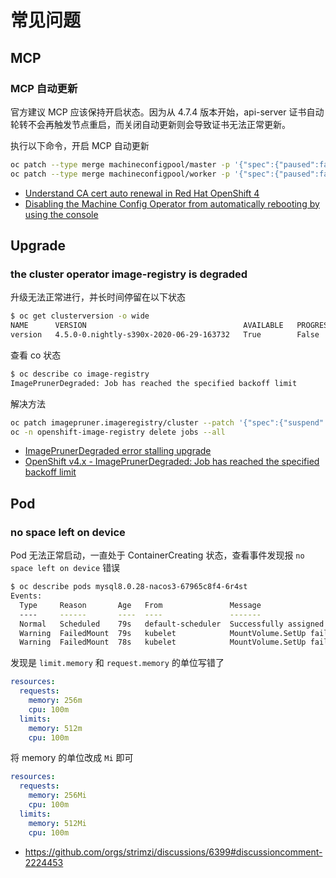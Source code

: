 # 常见问题

## MCP

### MCP 自动更新

官方建议 MCP 应该保持开启状态。因为从 4.7.4 版本开始，api-server 证书自动轮转不会再触发节点重启，而关闭自动更新则会导致证书无法正常更新。

执行以下命令，开启 MCP 自动更新

```sh
oc patch --type merge machineconfigpool/master -p '{"spec":{"paused":false}}'
oc patch --type merge machineconfigpool/worker -p '{"spec":{"paused":false}}'
```

- [Understand CA cert auto renewal in Red Hat OpenShift 4](https://access.redhat.com/articles/5651701)
- [Disabling the Machine Config Operator from automatically rebooting by using the console](https://docs.openshift.com/container-platform/4.10/support/troubleshooting/troubleshooting-operator-issues.html#troubleshooting-disabling-autoreboot-mco-console_troubleshooting-operator-issues)

## Upgrade

### the cluster operator image-registry is degraded

升级无法正常进行，并长时间停留在以下状态

```sh
$ oc get clusterversion -o wide
NAME      VERSION                                   AVAILABLE   PROGRESSING   SINCE   STATUS
version   4.5.0-0.nightly-s390x-2020-06-29-163732   True        False         15h     Error while reconciling 4.5.0-0.nightly-s390x-2020-06-29-163732: the cluster operator image-registry is degraded
```

查看 co 状态

```sh
$ oc describe co image-registry
ImagePrunerDegraded: Job has reached the specified backoff limit
```

解决方法

```sh
oc patch imagepruner.imageregistry/cluster --patch '{"spec":{"suspend":true}}' --type=merge
oc -n openshift-image-registry delete jobs --all
```

- [ImagePrunerDegraded error stalling upgrade](https://access.redhat.com/solutions/5370391)
- [OpenShift v4.x - ImagePrunerDegraded: Job has reached the specified backoff limit](https://gist.github.com/aisuhua/c8e4acbf2d2b1061758ef5ecef5bc0e7)

## Pod

### no space left on device

Pod 无法正常启动，一直处于 ContainerCreating 状态，查看事件发现报 `no space left on device` 错误

```sh
$ oc describe pods mysql8.0.28-nacos3-67965c8f4-6r4st
Events:
  Type     Reason       Age   From               Message
  ----     ------       ----  ----               -------
  Normal   Scheduled    79s   default-scheduler  Successfully assigned zfqs/mysql8.0.28-nacos3-67965c8f4-6r4st to worker8.dev3.example.com
  Warning  FailedMount  79s   kubelet            MountVolume.SetUp failed for volume "kube-api-access-dp55p" : write /var/lib/kubelet/pods/eda464b0-1376-4edb-b0ea-c495f18bbb9e/volumes/kubernetes.io~projected/kube-api-access-dp55p/..2023_05_29_08_16_36.1470493620/ca.crt: no space left on device
  Warning  FailedMount  78s   kubelet            MountVolume.SetUp failed for volume "kube-api-access-dp55p" : write /var/lib/kubelet/pods/eda464b0-1376-4edb-b0ea-c495f18bbb9e/volumes/kubernetes.io~projected/kube-api-access-dp55p/..2023_05_29_08_16_37.1796074709/service-ca.crt: no space left on device
```

发现是 `limit.memory` 和 `request.memory` 的单位写错了

```yaml
resources:
  requests:
    memory: 256m
    cpu: 100m
  limits:
    memory: 512m
    cpu: 100m
```

将 memory 的单位改成 `Mi` 即可

```yaml
resources:
  requests:
    memory: 256Mi
    cpu: 100m
  limits:
    memory: 512Mi
    cpu: 100m
```

- https://github.com/orgs/strimzi/discussions/6399#discussioncomment-2224453
